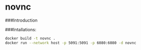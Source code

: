 # novnc

###Introduction

###Intallations:
```bash
docker build -t novnc .
docker run --network host -p 5091:5091 -p 6080:6080 -d novnc
````
